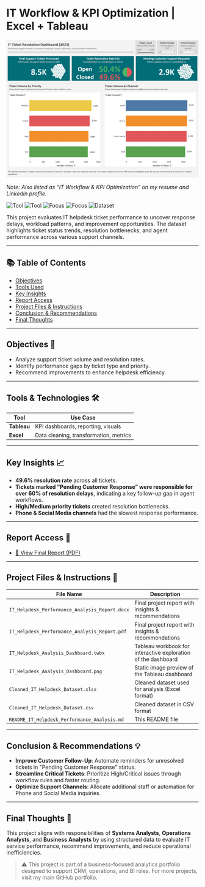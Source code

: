 # IT Workflow & KPI Optimization | Excel + Tableau  

![Dashboard Screenshot](./IT_Helpdesk_Analysis_Dashboard.png)

_Note: Also listed as “IT Workflow & KPI Optimization” on my resume and LinkedIn profile._

![Tool](https://img.shields.io/badge/Tool-Tableau-blue) 
![Tool](https://img.shields.io/badge/Tool-Excel-green) 
![Focus](https://img.shields.io/badge/Focus-Operations_Analysis-lightgrey) 
![Focus](https://img.shields.io/badge/Focus-IT_Support-lightgrey) 
![Dataset](https://img.shields.io/badge/Dataset-Helpdesk-lightgrey)

This project evaluates IT helpdesk ticket performance to uncover response delays, workload patterns, and improvement opportunities. The dataset highlights ticket status trends, resolution bottlenecks, and agent performance across various support channels.

---

## 📚 Table of Contents
- [Objectives](#objectives-)
- [Tools Used](#tools-used-)
- [Key Insights](#key-insights-)
- [Report Access](#report-access-)
- [Project Files & Instructions](#project-files--instructions-)
- [Conclusion & Recommendations](#conclusion--recommendations-)
- [Final Thoughts](#final-thoughts-)

---

## Objectives 🎯
- Analyze support ticket volume and resolution rates.
- Identify performance gaps by ticket type and priority.
- Recommend improvements to enhance helpdesk efficiency.

---

## Tools & Technologies 🛠️
| Tool        | Use Case                                      |
|-------------|-----------------------------------------------|
| **Tableau**| KPI dashboards, reporting, visuals             |
| **Excel**   | Data cleaning, transformation, metrics        |

---

## Key Insights 📈
- **49.6% resolution rate** across all tickets.
- **Tickets marked “Pending Customer Response” were responsible for over 60% of resolution delays**, indicating a key follow-up gap in agent workflows.
- **High/Medium priority tickets** created resolution bottlenecks.
- **Phone & Social Media channels** had the slowest response performance.

---

## Report Access 📄

- [📄 View Final Report (PDF)](./IT_Helpdesk_Performance_Analysis_Report.pdf)

---

## Project Files & Instructions 📂

| File Name                                     | Description                                                            |
|----------------------------------------------|------------------------------------------------------------------------|
| `IT_Helpdesk_Performance_Analysis_Report.docx`| Final project report with insights & recommendations                   |
| `IT_Helpdesk_Performance_Analysis_Report.pdf` | Final project report with insights & recommendations                   |
| `IT_Helpdesk_Analysis_Dashboard.twbx`         | Tableau workbook for interactive exploration of the dashboard          |
| `IT_Helpdesk_Analysis_Dashboard.png`          | Static image preview of the Tableau dashboard                          |
| `Cleaned_IT_Helpdesk_Dataset.xlsx`            | Cleaned dataset used for analysis (Excel format)                       |
| `Cleaned_IT_Helpdesk_Dataset.csv`             | Cleaned dataset in CSV format                                          |
| `README_IT_Helpdesk_Performance_Analysis.md`  | This README file                                                       |

---

## Conclusion & Recommendations 💡
- **Improve Customer Follow-Up**: Automate reminders for unresolved tickets in "Pending Customer Response" status.
- **Streamline Critical Tickets**: Prioritize High/Critical issues through workflow rules and faster routing.
- **Optimize Support Channels**: Allocate additional staff or automation for Phone and Social Media inquiries.

---

## Final Thoughts 📝
This project aligns with responsibilities of **Systems Analysts**, **Operations Analysts**, and **Business Analysts** by using structured data to evaluate IT service performance, recommend improvements, and reduce operational inefficiencies.

> ⚠️ This project is part of a business-focused analytics portfolio designed to support CRM, operations, and BI roles. For more projects, visit my main GitHub portfolio.
